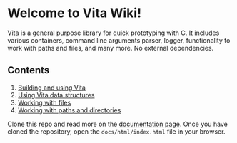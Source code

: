 # Welcome to Vita Wiki!
Vita is a general purpose library for quick prototyping with C. It includes various containers, command line arguments parser, logger, functionality to work with paths and files, and many more. No external dependencies.

## Contents
1. [Building and using Vita](page1.md)
2. [Using Vita data structures](page2.md)
3. [Working with files](page3.md)
4. [Working with paths and directories](page4.md)

Clone this repo and read more on the [documentation page](../). Once you have cloned the repository, open the `docs/html/index.html` file in your browser.

